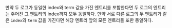 만약 두 로그가 동일한 index와 term 값을 가진 엔트리를 포함한다면 두 로그의 엔트리는 주어진 그 엔트리의 index까지 모두 동일하다.
만약 서로 다른 로그의 두 엔트리가 같은 `index`와 `term` 값을 가진다면 해당 엔트리 앞의 모든 엔트리들 또한 동일하다.